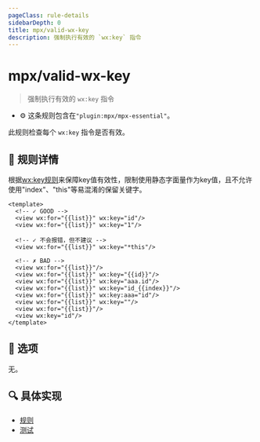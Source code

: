 ```yaml
---
pageClass: rule-details
sidebarDepth: 0
title: mpx/valid-wx-key
description: 强制执行有效的 `wx:key` 指令
---
```

# mpx/valid-wx-key
> 强制执行有效的 `wx:key` 指令

- :gear: 这条规则包含在`"plugin:mpx/mpx-essential"`。

此规则检查每个 `wx:key` 指令是否有效。

## :book: 规则详情

根据[wx:key规则](https://developers.weixin.qq.com/miniprogram/dev/reference/wxml/list.html#wx:key)来保障key值有效性，限制使用静态字面量作为key值，且不允许使用"index"、"this"等易混淆的保留关键字。


<eslint-code-block :rules="{'mpx/valid-wx-key': ['error']}">

```vue
<template>
  <!-- ✓ GOOD -->
  <view wx:for="{{list}}" wx:key="id"/>
  <view wx:for="{{list}}" wx:key="1"/>

  <!-- ✓ 不会报错，但不建议 -->
  <view wx:for="{{list}}" wx:key="*this"/>

  <!-- ✗ BAD -->
  <view wx:for="{{list}}"/>
  <view wx:for="{{list}}" wx:key="{{id}}"/>
  <view wx:for="{{list}}" wx:key="aaa.id"/>
  <view wx:for="{{list}}" wx:key="id_{{index}}"/>
  <view wx:for="{{list}}" wx:key:aaa="id"/>
  <view wx:for="{{list}}" wx:key=""/>
  <view wx:for="{{list}}"/>
  <view wx:key="id"/>
</template>
```

</eslint-code-block>

## :wrench: 选项

无。

## :mag: 具体实现

- [规则](https://github.com/mpx-ecology/eslint-plugin-mpx/blob/master/lib/rules/valid-wx-key.js)
- [测试](https://github.com/mpx-ecology/eslint-plugin-mpx/blob/master/tests/lib/rules/valid-wx-key.js)
